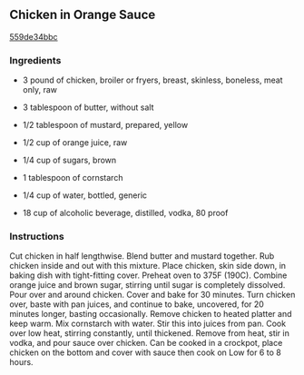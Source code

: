 ## Chicken in Orange Sauce

[559de34bbc](https://recipeland.com/recipe/v/chicken-orange-sauce-2269)

### Ingredients

 - 3 pound of chicken, broiler or fryers, breast, skinless, boneless, meat only, raw

 - 3 tablespoon of butter, without salt

 - 1/2 tablespoon of mustard, prepared, yellow

 - 1/2 cup of orange juice, raw

 - 1/4 cup of sugars, brown

 - 1 tablespoon of cornstarch

 - 1/4 cup of water, bottled, generic

 - 18 cup of alcoholic beverage, distilled, vodka, 80 proof

### Instructions

Cut chicken in half lengthwise. Blend butter and mustard together. Rub chicken inside and out with this mixture. Place chicken, skin side down, in baking dish with tight-fitting cover. Preheat oven to 375F (190C). Combine orange juice and brown sugar, stirring until sugar is completely dissolved. Pour over and around chicken. Cover and bake for 30 minutes. Turn chicken over, baste with pan juices, and continue to bake, uncovered, for 20 minutes longer, basting occasionally. Remove chicken to heated platter and keep warm. Mix cornstarch with water. Stir this into juices from pan. Cook over low heat, stirring constantly, until thickened. Remove from heat, stir in vodka, and pour sauce over chicken. Can be cooked in a crockpot, place chicken on the bottom and cover with sauce then cook on Low for 6 to 8 hours.